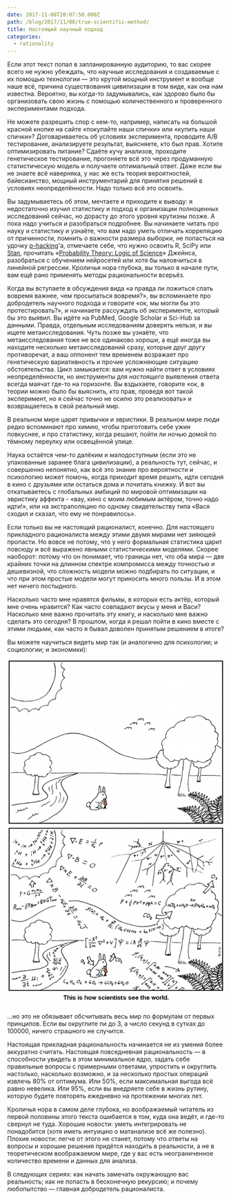 ```yaml
---
date: 2017-11-08T20:07:50.000Z
path: /blog/2017/11/08/true-scientific-method/
title: Настоящий научный подход
categories:
  - rationality
---
```

Если этот текст попал в запланированную аудиторию, то вас скорее всего не нужно убеждать, что научные исследования и создаваемые с их помощью технологии — это крутой мощный инструмент и вообще наше всё, причина существования цивилизации в том виде, как она нам известна. Вероятно, вы когда-то задумывались, как здорово было бы организовать свою жизнь с помощью количественного и проверенного экспериментами подхода.

Не можете разрешить спор с кем-то, например, написать на большой красной кнопке на сайте «покупайте наши спички» или «купить наши спички»? Договариваетесь об условиях эксперимента, проводите A/B тестирование, анализируете результат, выясняете, кто был прав. Хотите оптимизировать питание? Сдаёте кучу анализов, проходите генетическое тестирование, прогоняете всё это через продуманную статистическую модель и получаете оптимальный ответ. Даже если вы не знаете всё наверняка, у нас же есть теория вероятностей, байесианство, мощный инструментарий для принятия решений в условиях неопределённости. Надо только всё это освоить.

Вы задумываетесь об этом, мечтаете и приходите к выводу: я недостаточно изучил статистику и подход к организации полноценных исследований сейчас, но дорасту до этого уровня крутизны позже. А пока надо учиться и разобраться подробнее. Вы начинаете читать про науку и статистику и узнаёте, что вам надо уметь отличать корреляцию от причинности, помнить о важности размера выборки, не попасться на удочку [p-hacking](https://en.wikipedia.org/wiki/Data_dredging)'а, отмечаете себе, что нужно освоить R, SciPy или [Stan](http://mc-stan.org/), прочитать «[Probability Theory: Logic of Science](http://bayes.wustl.edu/etj/prob/book.pdf)» Джейнса, разобраться с обучением нейросетей или хотя бы наловчиться в линейной регрессии. Кроличья нора глубока, вы только в начале пути, вам ещё рано применять методы рациональности всерьёз.

Когда вы вступаете в обсуждения вида «а правда ли ложиться спать вовремя важнее, чем просыпаться вовремя?», вы вспоминаете про добродетель научного подхода и говорите «ок, мы могли бы это протестировать?», и начинаете рассуждать об эксперименте, который бы это выявил. Вы идёте на PubMed, Google Scholar и Sci-Hub за данными. Правда, отдельным исследованиям доверять нельзя, и вы ищете метаисследования. Чуть позже вы узнаёте, что метаисследования тоже не все одинаково хороши, а ещё иногда вы находите несколько метаисследований сразу, которые друг другу противоречат, а ваш оппонент тем временем возражает про генетическую вариативность и прочие усложняющие ситуацию обстоятельства. Цикл замыкается: вам нужно найти ответ в условиях неопределённости, но инструменты для _настоящего_ выявления ответа всегда маячат где-то на горизонте. Вы вздыхаете, говорите «ок, в теории можно было бы выяснить, кто прав, проведя вот такой эксперимент, но я сейчас точно не осилю это реализовать» и возвращаетесь в свой реальный мир.

В реальном мире царят привычки и эвристики. В реальном мире люди редко вспоминают про химию, чтобы приготовить себе ужин повкуснее, и про статистику, когда решают, пойти ли ночью домой по тёмному переулку или освещённой улице.

Наука остаётся чем-то далёким и малодоступным (если это не упакованные заранее блага цивилизации), а реальность тут, сейчас, и совершенно непонятно, как всё это знание про вероятности и психологию может помочь, когда приходит время решить, идти сегодня в кино с друзьями или остаться дома и почитать книжку. И вот вы откатываетесь с глобальных амбиций по мировой оптимизации на эвристику аффекта - «вау, кино с моим любимым актёром, точно надо идти!», или на экстраполяцию по одному свидетельству типа «Вася сходил и сказал, что ему не понравилось».

Если только вы не настоящий рационалист, конечно. Для настоящего прикладного рационалиста между этими двумя мирами нет зияющей пропасти. Но вовсе не потому, что у него формальная статистика царит повсюду и всё выражено явными статистическими моделями. Скорее наоборот: потому что он понимает, что границы нет, что оба мира — две крайних точки на длинном спектре компромисса между точностью и дешевизной, что сложность модели можно подбирать по ситуации, и что при этом простые модели могут приносить много пользы. И в этом нет ничего постыдного.

Насколько часто мне нравятся фильмы, в которых есть актёр, который мне очень нравится? Как часто совпадают вкусы у меня и Васи? Насколько мне важно прочитать эту книгу, и насколько мне важно сделать это сегодня? В прошлом, когда я решал пойти в кино вместе с этими людьми, как часто я бывал доволен принятым решением в итоге?

Вы можете научиться видеть мир так (и аналогично для психологии; и социологии; и экономики):

[![this is how scientists see the world](../../images/all_i_see_are_equations.png)](http://abstrusegoose.com/275)

...но это не обязывает обсчитывать весь мир по формулам от первых принципов. Если вы округлите пи до 3, а число секунд в сутках до 100000, ничего страшного не случится.

Настоящая прикладная рациональность начинается не из умения более аккуратно считать. Настоящая повседневная рациональность — в способности увидеть в этом минимальное ядро, задать себе правильные вопросы с примерными ответами, упростить и округлить настолько, насколько возможно, и за несколько простых операций извлечь 80% от оптимума. Или 50%, если максимальная выгода всё равно невелика. Или 95%, если вы внедряете себе в жизнь рутину, которую будете повторять ежедневно на протяжении многих лет.

Кроличья нора в самом деле глубока, но воображаемый читатель из первой половины этого текста ошибается в том, куда она ведёт, и где-то свернул не туда. Хорошие новости: уметь интегрировать не понадобится (хотя иметь интуицию о матанализе всё же полезно). Плохие новости: легче от этого не станет, потому что ответы на вопросы и хорошие решения придётся находить в реальности, а не в теоретическом воображаемом мире, где у вас есть неограниченное количество времени и данных для анализа.

В следующих сериях: как начать замечать окружающую вас реальность; как не попасть в бесконечную рекурсию; и почему любопытство — главная добродетель рационалиста.
